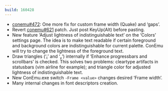 ```yaml
---
build: 160428
---
```


* [conemu#472](https://github.com/Maximus5/ConEmu/issues/472): One more fix for custom frame width (Quake) and ‘gaps’.
* Revert [conemu#621](https://github.com/Maximus5/ConEmu/issues/621) patch. Just post KeyUp(Alt) before pasting.
* New feature ‘Adjust lightness of indistinguishable text’ on the ‘Colors’ settings page.
  The idea is to make text readable if certain foreground and background colors
  are indistinguishable for current palette. ConEmu will try to change the lightness
  of the foreground text.
* Draw triangles (‘’ and ‘’) internally if ‘Enhance progressbars and scrollbars’ is checked.
  This solves two problems: cleartype artifacts in statusbars (vim airline for example);
  and triangle color for adjusted lightness of indistinguishable text.
* New ConEmu.exe switch `-Frame <value>` changes desired ‘Frame width’.
* Many internal changes in font descriptors creation.

